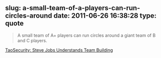 slug: a-small-team-of-a-players-can-run-circles-around
date: 2011-06-26 16:38:28
type: quote
---

> A small team of A+ players can run circles around a giant team of B and C players.

[TaoSecurity: Steve Jobs Understands Team Building](http://taosecurity.blogspot.com/2010/12/steve-jobs-understands-team-building.html)
